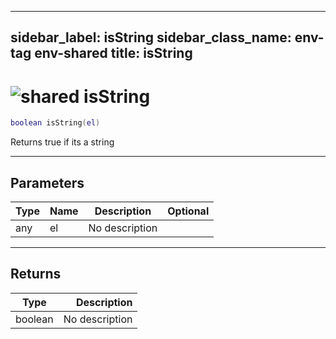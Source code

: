 ---
sidebar_label: isString
sidebar_class_name: env-tag env-shared
title: isString
------

# <img src='/img/wiki/shared.png' alt='shared' data-tag='env-tag' /> isString

```lua
boolean isString(el)
```

Returns true if its a string<br/>

-----------------
## Parameters

| Type   | Name | Description | Optional |
| ------ | ---- | ----------- | -------: |
| any | el | No description |   |

-----------------
## Returns

| Type   | Description |
| ------ | ----------: |
| boolean | No description |

